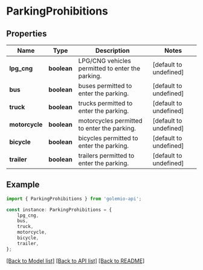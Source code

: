 # ParkingProhibitions


## Properties

Name | Type | Description | Notes
------------ | ------------- | ------------- | -------------
**lpg_cng** | **boolean** | LPG/CNG vehicles permitted to enter the parking. | [default to undefined]
**bus** | **boolean** | buses permitted to enter the parking. | [default to undefined]
**truck** | **boolean** | trucks permitted to enter the parking. | [default to undefined]
**motorcycle** | **boolean** | motorcycles permitted to enter the parking. | [default to undefined]
**bicycle** | **boolean** | bicycles permitted to enter the parking. | [default to undefined]
**trailer** | **boolean** | trailers permitted to enter the parking. | [default to undefined]

## Example

```typescript
import { ParkingProhibitions } from 'golemio-api';

const instance: ParkingProhibitions = {
    lpg_cng,
    bus,
    truck,
    motorcycle,
    bicycle,
    trailer,
};
```

[[Back to Model list]](../README.md#documentation-for-models) [[Back to API list]](../README.md#documentation-for-api-endpoints) [[Back to README]](../README.md)
